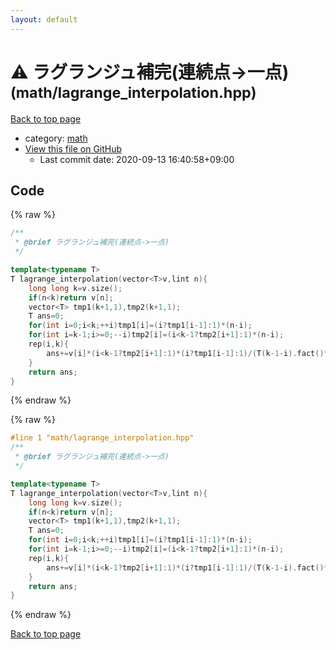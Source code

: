 ```yaml
---
layout: default
---
```


<!-- mathjax config similar to math.stackexchange -->
<script type="text/javascript" async
  src="https://cdnjs.cloudflare.com/ajax/libs/mathjax/2.7.5/MathJax.js?config=TeX-MML-AM_CHTML">
</script>
<script type="text/x-mathjax-config">
  MathJax.Hub.Config({
    TeX: { equationNumbers: { autoNumber: "AMS" }},
    tex2jax: {
      inlineMath: [ ['$','$'] ],
      processEscapes: true
    },
    "HTML-CSS": { matchFontHeight: false },
    displayAlign: "left",
    displayIndent: "2em"
  });
</script>

<script type="text/javascript" src="https://cdnjs.cloudflare.com/ajax/libs/jquery/3.4.1/jquery.min.js"></script>
<script src="https://cdn.jsdelivr.net/npm/jquery-balloon-js@1.1.2/jquery.balloon.min.js" integrity="sha256-ZEYs9VrgAeNuPvs15E39OsyOJaIkXEEt10fzxJ20+2I=" crossorigin="anonymous"></script>
<script type="text/javascript" src="../../assets/js/copy-button.js"></script>
<link rel="stylesheet" href="../../assets/css/copy-button.css" />


# :warning: ラグランジュ補完(連続点->一点) <small>(math/lagrange_interpolation.hpp)</small>

<a href="../../index.html">Back to top page</a>

* category: <a href="../../index.html#7e676e9e663beb40fd133f5ee24487c2">math</a>
* <a href="{{ site.github.repository_url }}/blob/master/math/lagrange_interpolation.hpp">View this file on GitHub</a>
    - Last commit date: 2020-09-13 16:40:58+09:00




## Code

<a id="unbundled"></a>
{% raw %}
```cpp
/**
 * @brief ラグランジュ補完(連続点->一点)
 */

template<typename T>
T lagrange_interpolation(vector<T>v,lint n){
    long long k=v.size();
    if(n<k)return v[n];
    vector<T> tmp1(k+1,1),tmp2(k+1,1);
    T ans=0;
    for(int i=0;i<k;++i)tmp1[i]=(i?tmp1[i-1]:1)*(n-i);
    for(int i=k-1;i>=0;--i)tmp2[i]=(i<k-1?tmp2[i+1]:1)*(n-i);
    rep(i,k){
        ans+=v[i]*(i<k-1?tmp2[i+1]:1)*(i?tmp1[i-1]:1)/(T(k-1-i).fact()*T(i).fact()*T((k-1-i)%2?-1:1));
    }
    return ans;
}

```
{% endraw %}

<a id="bundled"></a>
{% raw %}
```cpp
#line 1 "math/lagrange_interpolation.hpp"
/**
 * @brief ラグランジュ補完(連続点->一点)
 */

template<typename T>
T lagrange_interpolation(vector<T>v,lint n){
    long long k=v.size();
    if(n<k)return v[n];
    vector<T> tmp1(k+1,1),tmp2(k+1,1);
    T ans=0;
    for(int i=0;i<k;++i)tmp1[i]=(i?tmp1[i-1]:1)*(n-i);
    for(int i=k-1;i>=0;--i)tmp2[i]=(i<k-1?tmp2[i+1]:1)*(n-i);
    rep(i,k){
        ans+=v[i]*(i<k-1?tmp2[i+1]:1)*(i?tmp1[i-1]:1)/(T(k-1-i).fact()*T(i).fact()*T((k-1-i)%2?-1:1));
    }
    return ans;
}

```
{% endraw %}

<a href="../../index.html">Back to top page</a>

